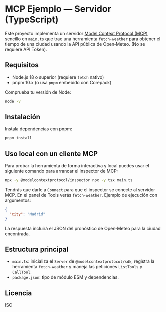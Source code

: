 # MCP Ejemplo — Servidor (TypeScript)

Este proyecto implementa un servidor [Model Context Protocol (MCP)](https://modelcontextprotocol.io/) sencillo en `main.ts` que trae una herramienta `fetch-weather` para obtener el tiempo de una ciudad usando la API pública de Open‑Meteo. (No se requiere API Token).

## Requisitos

- Node.js 18 o superior (requiere `fetch` nativo)
- pnpm 10.x (o usa `pnpm` embebido con Corepack)

Comprueba tu versión de Node:

```bash
node -v
```

## Instalación

Instala dependencias con pnpm:

```bash
pnpm install
```

## Uso local con un cliente MCP

Para probar la herramienta de forma interactiva y local puedes usar el siguiente comando para arrancar el inspector de MCP:

```bash
npx -y @modelcontextprotocol/inspector npx -y tsx main.ts
```

Tendrás que darle a `Connect` para que el inspector se conecte al servidor MCP. En el panel de Tools verás `fetch-weather`. Ejemplo de ejecución con argumentos:

```json
{
  "city": "Madrid"
}
```

La respuesta incluirá el JSON del pronóstico de Open‑Meteo para la ciudad encontrada.

## Estructura principal

- `main.ts`: inicializa el `Server` de `@modelcontextprotocol/sdk`, registra la herramienta `fetch-weather` y maneja las peticiones `ListTools` y `CallTool`.
- `package.json`: tipo de módulo ESM y dependencias.

## Licencia

ISC
